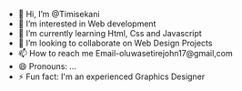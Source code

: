 - 👋 Hi, I’m @Timisekani
- 👀 I’m interested in Web development
- 🌱 I’m currently learning Html, Css and Javascript
- 💞️ I’m looking to collaborate on Web Design Projects
- 📫 How to reach me Email-oluwasetirejohn17@gmail,com
- 😄 Pronouns: ...
- ⚡ Fun fact: I'm an experienced Graphics Designer

<!---
Timisekani/Timisekani is a ✨ special ✨ repository because its `README.md` (this file) appears on your GitHub profile.
You can click the Preview link to take a look at your changes.
--->
